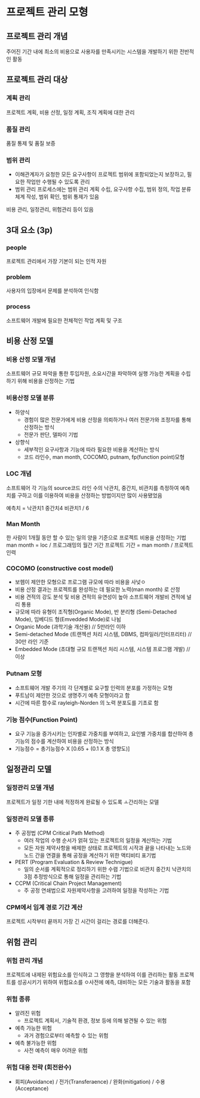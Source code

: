 # 프로젝트 관리 모형

## 프로젝트 관리 개념

주어진 기간 내에 최소의 비용으로 사용자를 만족시키는 시스템을 개발하기 위한 전반적인 활동

## 프로젝트 관리 대상

### 계획 관리

프로젝트 계획, 비용 산정, 일정 계획, 조직 계획에 대한 관리

### 품질 관리

품질 통제 및 품질 보증

### 범위 관리

- 이해관계자가 요청한 모든 요구사항이 프로젝트 범위에 포함되었는지 보장하고, 필요한 작업만 수행될 수 있도록 관리
- 범위 관리 프로세스에는 범위 관리 계획 수립, 요구사항 수집, 범위 정의, 작업 분류체계 작성, 범위 확인, 범위 통제가 있음

비용 관리, 일정관리, 위험관리 등이 있음

## 3대 요소 (3p)

### people

프로젝트 관리에서 가장 기본이 되는 인적 자원

### problem

사용자의 입장에서 문제를 분석하여 인식함

### process

소프트웨어 개발에 필요한 전체적인 작업 계획 및 구조

## 비용 산정 모델

### 비용 산정 모델 개념

소프트웨어 규모 파악을 통한 투입자원, 소요시간을 파악하여 실행 가능한 계획을 수립하기 위해 비용을 산정하는 기법

### 비용산정 모델 분류

- 하양식
  - 경험이 많은 전문가에게 비용 산정을 의뢰하거나 여러 전문가와 조정자를 통해 산정하는 방식
  - 전문가 판단, 델파이 기법
- 상향식
  - 세부적인 요구사항과 기능에 따라 필요한 비용을 계산하는 방식
  - 코드 라인수, man month, COCOMO, putnam, fp(function point)모형

### LOC 개념

소프트웨어 각 기능의 source코드 라인 수의 낙관치, 중간치, 비관치를 측정하여 예측치를 구하고 이를 이용하여 비용을 산정하는 방법이지만
많이 사용됐었음

예측치 = 낙관치1 중간치4 비관치1 / 6

### Man Month

한 사람이 1개월 동안 할 수 있는 일의 양을 기준으로 프로젝트 비용을 산정하는 기법
man month = loc / 프로그래밍의 월간 기간
프로젝트 기간 = man month / 프로젝트 인력

### COCOMO (constructive cost model)

- 보헴이 제안한 모형으로 프로그램 규모에 따라 비용을 사넞ㅇ
- 비용 산정 결과는 프로젝트를 완성하는 데 필요한 노력(man month) 로 산정
- 비용 견적의 강도 분석 및 비용 견적의 유연성이 높아 소프트웨어 개발비 견적에 널리 통용
- 규모에 따라 유형이 조직형(Organic Mode), 반 분리형 (Semi-Detached Mode), 임베디드 형(Emvedded Mode)로 나뉨
- Organic Mode (과학기술 개산용) // 5만라인 이하
- Semi-detached Mode (트랜젝션 처리 시스템, DBMS, 컴파일러/인터프리터) // 30만 라인 기준
- Embedded Mode (초대형 규모 트랜젝션 처리 시스템, 시스템 프로그램 개발) // 이상

### Putnam 모형

- 소프트웨어 개발 주기의 각 단계별로 요구할 인력의 분포를 가정하는 모형
- 푸트남이 제안한 것으로 생명주기 예측 모형이라고 함
- 시간에 따른 함수로 rayleigh-Norden 의 노력 분포도를 기초로 함

### 기능 점수(Function Point)

- 요구 기능을 증가시키는 인자별로 가중치를 부여하고, 요인별 가중치를 합산하여 총 기능의 점수를 계산하여 비용을 산정하는 방식
- 기능점수 = 총기능점수 X [0.65 + (0.1 X 총 영향도)]

## 일정관리 모델

### 일정관리 모델 개념

프로젝트가 일정 기한 내에 적정하게 완료될 수 있도록 ㅗ간리하는 모델

### 일정관리 모델 종류

- 주 공정법 (CPM Critical Path Method)
  - 여러 작업의 수행 순서가 얽혀 있는 프로젝트의 일정을 계산하는 기법
  - 모든 자원 제약사항을 배제한 상태로 프로젝트의 시작과 끝을 나타내는 노드와 노드 간을 연결을 통해 공정을 계산하기 위한 액티비티 표기법
- PERT (Program Evaluation & Review Technigue)
  - 일의 순서를 계획적으로 정리하기 위한 수렴 기법으로 비관치 중간치 낙관치의 3점 추정방식으로 통해 일정을 관리하는 기법
- CCPM (Critical Chain Project Management)
  - 주 공정 연쇄법으로 자원제약사항을 고려하여 일정을 작성하는 기법

### CPM에서 임계 경로 기간 계산

프로젝트 시작부터 끝까지 가장 긴 시간이 걸리는 경로를 더해준다.

## 위험 관리

### 위험 관리 개념

프로젝트에 내제된 위험요소를 인식하고 그 영향을 분석하여 이를 관리하는 활동
프로젝트를 성공시키기 위하여 위험요소를 ㅇ사전에 예측, 대비하는 모든 기술과 활동을 포함

### 위험 종류

- 알려진 위험
  - 프로젝트 계획서, 기술적 환경, 정보 등에 의해 발견될 수 있는 위험
- 예측 가능한 위험
  - 과거 경험으로부터 예측할 수 있는 위험
- 예측 불가능한 위험
  - 사전 예측이 매우 어려운 위험

### 위험 대응 전략 (회전완수)

- 회피(Avoidance) / 전가(Transferaence) / 완화(mitigation) / 수용(Acceptance)
